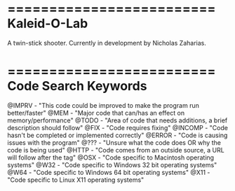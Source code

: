 =========================
Kaleid-O-Lab
=========================
A twin-stick shooter.
Currently in development by Nicholas Zaharias.

=========================
Code Search Keywords
=========================
@IMPRV - "This code could be improved to make the program run better/faster"
@MEM - "Major code that can/has an effect on memory/performance"
@TODO - "Area of code that needs additions, a brief description should follow"
@FIX - "Code requires fixing"
@INCOMP - "Code hasn't be completed or implemented correctly"
@ERROR - "Code is causing issues with the program"
@??? - "Unsure what the code does OR why the code is being used"
@HTTP - "Code comes from an outside source, a URL will follow after the tag"
@OSX - "Code specific to Macintosh operating systems"
@W32 - "Code specific to Windows 32 bit operating systems"
@W64 - "Code specific to Windows 64 bit operating systems"
@X11 - "Code specific to Linux X11 operating systems"